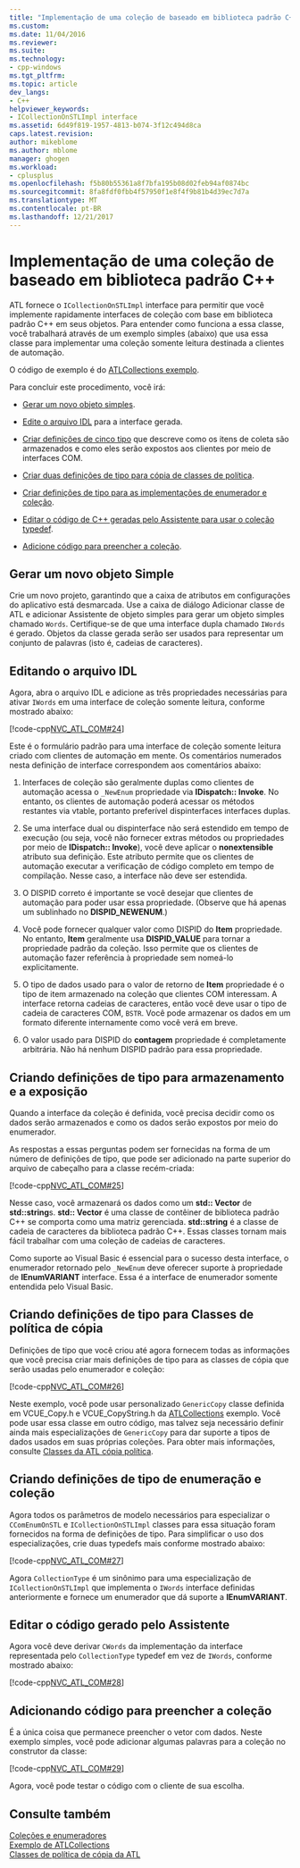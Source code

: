 ```yaml
---
title: "Implementação de uma coleção de baseado em biblioteca padrão C++ | Microsoft Docs"
ms.custom: 
ms.date: 11/04/2016
ms.reviewer: 
ms.suite: 
ms.technology:
- cpp-windows
ms.tgt_pltfrm: 
ms.topic: article
dev_langs:
- C++
helpviewer_keywords:
- ICollectionOnSTLImpl interface
ms.assetid: 6d49f819-1957-4813-b074-3f12c494d8ca
caps.latest.revision: 
author: mikeblome
ms.author: mblome
manager: ghogen
ms.workload:
- cplusplus
ms.openlocfilehash: f5b80b55361a8f7bfa195b08d02feb94af0874bc
ms.sourcegitcommit: 8fa8fdf0fbb4f57950f1e8f4f9b81b4d39ec7d7a
ms.translationtype: MT
ms.contentlocale: pt-BR
ms.lasthandoff: 12/21/2017
---
```

# <a name="implementing-a-c-standard-library-based-collection"></a>Implementação de uma coleção de baseado em biblioteca padrão C++
ATL fornece o `ICollectionOnSTLImpl` interface para permitir que você implemente rapidamente interfaces de coleção com base em biblioteca padrão C++ em seus objetos. Para entender como funciona a essa classe, você trabalhará através de um exemplo simples (abaixo) que usa essa classe para implementar uma coleção somente leitura destinada a clientes de automação.  
  
 O código de exemplo é do [ATLCollections exemplo](../visual-cpp-samples.md).  
  
 Para concluir este procedimento, você irá:  
  
-   [Gerar um novo objeto simples](#vccongenerating_an_object).  
  
-   [Edite o arquivo IDL](#vcconedit_the_idl) para a interface gerada.  
  
-   [Criar definições de cinco tipo](#vcconstorage_and_exposure_typedefs) que descreve como os itens de coleta são armazenados e como eles serão expostos aos clientes por meio de interfaces COM.  
  
-   [Criar duas definições de tipo para cópia de classes de política](#vcconcopy_classes).  
  
-   [Criar definições de tipo para as implementações de enumerador e coleção](#vcconenumeration_and_collection).  
  
-   [Editar o código de C++ geradas pelo Assistente para usar o coleção typedef](#vcconedit_the_generated_code).  
  
-   [Adicione código para preencher a coleção](#vcconpopulate_the_collection).  
  
##  <a name="vccongenerating_an_object"></a>Gerar um novo objeto Simple  
 Crie um novo projeto, garantindo que a caixa de atributos em configurações do aplicativo está desmarcada. Use a caixa de diálogo Adicionar classe de ATL e adicionar Assistente de objeto simples para gerar um objeto simples chamado `Words`. Certifique-se de que uma interface dupla chamado `IWords` é gerado. Objetos da classe gerada serão ser usados para representar um conjunto de palavras (isto é, cadeias de caracteres).  
  
##  <a name="vcconedit_the_idl"></a>Editando o arquivo IDL  
 Agora, abra o arquivo IDL e adicione as três propriedades necessárias para ativar `IWords` em uma interface de coleção somente leitura, conforme mostrado abaixo:  
  
 [!code-cpp[NVC_ATL_COM#24](../atl/codesnippet/cpp/implementing-an-stl-based-collection_1.idl)]  
  
 Este é o formulário padrão para uma interface de coleção somente leitura criado com clientes de automação em mente. Os comentários numerados nesta definição de interface correspondem aos comentários abaixo:  
  
1.  Interfaces de coleção são geralmente duplas como clientes de automação acessa o `_NewEnum` propriedade via **IDispatch:: Invoke**. No entanto, os clientes de automação poderá acessar os métodos restantes via vtable, portanto preferível dispinterfaces interfaces duplas.  
  
2.  Se uma interface dual ou dispinterface não será estendido em tempo de execução (ou seja, você não fornecer extras métodos ou propriedades por meio de **IDispatch:: Invoke**), você deve aplicar o **nonextensible** atributo sua definição. Este atributo permite que os clientes de automação executar a verificação de código completo em tempo de compilação. Nesse caso, a interface não deve ser estendida.  
  
3.  O DISPID correto é importante se você desejar que clientes de automação para poder usar essa propriedade. (Observe que há apenas um sublinhado no **DISPID_NEWENUM**.)  
  
4.  Você pode fornecer qualquer valor como DISPID do **Item** propriedade. No entanto, **Item** geralmente usa **DISPID_VALUE** para tornar a propriedade padrão da coleção. Isso permite que os clientes de automação fazer referência à propriedade sem nomeá-lo explicitamente.  
  
5.  O tipo de dados usado para o valor de retorno de **Item** propriedade é o tipo de item armazenado na coleção que clientes COM interessam. A interface retorna cadeias de caracteres, então você deve usar o tipo de cadeia de caracteres COM, `BSTR`. Você pode armazenar os dados em um formato diferente internamente como você verá em breve.  
  
6.  O valor usado para DISPID do **contagem** propriedade é completamente arbitrária. Não há nenhum DISPID padrão para essa propriedade.  
  
##  <a name="vcconstorage_and_exposure_typedefs"></a>Criando definições de tipo para armazenamento e a exposição  
 Quando a interface da coleção é definida, você precisa decidir como os dados serão armazenados e como os dados serão expostos por meio do enumerador.  
  
 As respostas a essas perguntas podem ser fornecidas na forma de um número de definições de tipo, que pode ser adicionado na parte superior do arquivo de cabeçalho para a classe recém-criada:  
  
 [!code-cpp[NVC_ATL_COM#25](../atl/codesnippet/cpp/implementing-an-stl-based-collection_2.h)]  
  
 Nesse caso, você armazenará os dados como um **std:: Vector** de **std::string**s. **std:: Vector** é uma classe de contêiner de biblioteca padrão C++ se comporta como uma matriz gerenciada. **std::string** é a classe de cadeia de caracteres da biblioteca padrão C++. Essas classes tornam mais fácil trabalhar com uma coleção de cadeias de caracteres.  
  
 Como suporte ao Visual Basic é essencial para o sucesso desta interface, o enumerador retornado pelo `_NewEnum` deve oferecer suporte à propriedade de **IEnumVARIANT** interface. Essa é a interface de enumerador somente entendida pelo Visual Basic.  
  
##  <a name="vcconcopy_classes"></a>Criando definições de tipo para Classes de política de cópia  
 Definições de tipo que você criou até agora fornecem todas as informações que você precisa criar mais definições de tipo para as classes de cópia que serão usadas pelo enumerador e coleção:  
  
 [!code-cpp[NVC_ATL_COM#26](../atl/codesnippet/cpp/implementing-an-stl-based-collection_3.h)]  
  
 Neste exemplo, você pode usar personalizado `GenericCopy` classe definida em VCUE_Copy.h e VCUE_CopyString.h da [ATLCollections](../visual-cpp-samples.md) exemplo. Você pode usar essa classe em outro código, mas talvez seja necessário definir ainda mais especializações de `GenericCopy` para dar suporte a tipos de dados usados em suas próprias coleções. Para obter mais informações, consulte [Classes da ATL cópia política](../atl/atl-copy-policy-classes.md).  
  
##  <a name="vcconenumeration_and_collection"></a>Criando definições de tipo de enumeração e coleção  
 Agora todos os parâmetros de modelo necessários para especializar o `CComEnumOnSTL` e `ICollectionOnSTLImpl` classes para essa situação foram fornecidos na forma de definições de tipo. Para simplificar o uso dos especializações, crie duas typedefs mais conforme mostrado abaixo:  
  
 [!code-cpp[NVC_ATL_COM#27](../atl/codesnippet/cpp/implementing-an-stl-based-collection_4.h)]  
  
 Agora `CollectionType` é um sinônimo para uma especialização de `ICollectionOnSTLImpl` que implementa o `IWords` interface definidas anteriormente e fornece um enumerador que dá suporte a **IEnumVARIANT**.  
  
##  <a name="vcconedit_the_generated_code"></a>Editar o código gerado pelo Assistente  
 Agora você deve derivar `CWords` da implementação da interface representada pelo `CollectionType` typedef em vez de `IWords`, conforme mostrado abaixo:  
  
 [!code-cpp[NVC_ATL_COM#28](../atl/codesnippet/cpp/implementing-an-stl-based-collection_5.h)]  
  
##  <a name="vcconpopulate_the_collection"></a>Adicionando código para preencher a coleção  
 É a única coisa que permanece preencher o vetor com dados. Neste exemplo simples, você pode adicionar algumas palavras para a coleção no construtor da classe:  
  
 [!code-cpp[NVC_ATL_COM#29](../atl/codesnippet/cpp/implementing-an-stl-based-collection_6.h)]  
  
 Agora, você pode testar o código com o cliente de sua escolha.  
  
## <a name="see-also"></a>Consulte também  
 [Coleções e enumeradores](../atl/atl-collections-and-enumerators.md)   
 [Exemplo de ATLCollections](../visual-cpp-samples.md)   
 [Classes de política de cópia da ATL](../atl/atl-copy-policy-classes.md)

